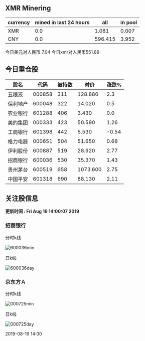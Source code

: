 ## XMR Minering

|currency|mined in last 24 hours|all|in pool|
|---|---|---|---|
|XMR|0.0|1.081|0.007|
|CNY|0.0|596.415|3.952|

今日美元对人民币 7.04	今日xmr对人民币551.89


## 今日重仓股 

|股名|代码|被持数|时价|涨跌%|
|---|---|---|---|---|
|五粮液|000858|311|128.880|2.3|
|保利地产|600048|322|14.020|0.5|
|农业银行|601288|406|3.430|0.0|
|美的集团|000333|423|50.590|1.26|
|工商银行|601398|442|5.530|-0.54|
|格力电器|000651|504|51.650|0.68|
|伊利股份|600887|519|28.920|2.77|
|招商银行|600036|530|35.370|1.43|
|贵州茅台|600519|658|1073.600|2.75|
|中国平安|601318|690|88.130|2.11|

## 关注股信息
**更新时间 : Fri Aug 16 14:00:07 2019**
### 招商银行 
分时k线

![600036min](http://image.sinajs.cn/newchart/min/n/sh600036.gif)

日k线

![600036day](http://image.sinajs.cn/newchart/daily/n/sh600036.gif)

### 京东方Ａ 
分时k线

![000725min](http://image.sinajs.cn/newchart/min/n/sz000725.gif)

日k线

![000725day](http://image.sinajs.cn/newchart/daily/n/sz000725.gif)

2019-08-16 14:00